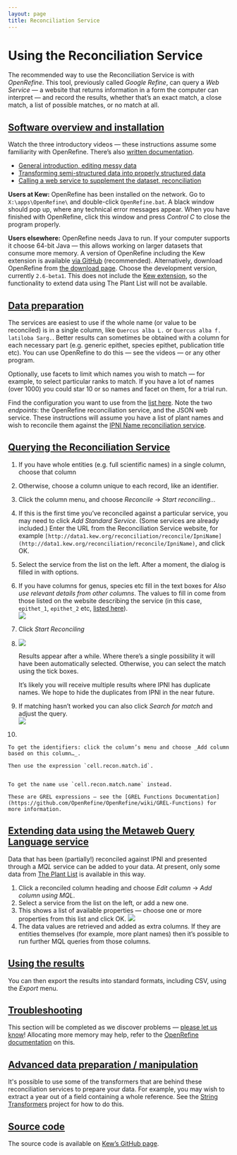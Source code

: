 ```yaml
---
layout: page
title: Reconciliation Service
---
```


# Using the Reconciliation Service

The recommended way to use the Reconciliation Service is with _OpenRefine_. This tool, previously called _Google Refine_, can query a _Web Service_ — a website that returns information in a form the computer can interpret — and record the results, whether that’s an exact match, a close match, a list of possible matches, or no match at all.

## [Software overview and installation](#installation)

Watch the three introductory videos — these instructions assume some familiarity with OpenRefine. There’s also [written documentation](http://openrefine.org/documentation.html).

*   [General introduction, editing messy data](https://www.youtube.com/watch?v=B70J_H_zAWM)
*   [Transforming semi-structured data into properly structured data](https://www.youtube.com/watch?v=cO8NVCs_Ba0)
*   [Calling a web service to supplement the dataset, reconciliation](https://www.youtube.com/watch?v=5tsyz3ibYzk)

**Users at Kew:** OpenRefine has been installed on the network. Go to `X:\apps\OpenRefine\` and double-click `OpenRefine.bat`. A black window should pop up, where any technical error messages appear. When you have finished with OpenRefine, click this window and press _Control C_ to close the program properly.

**Users elsewhere:** OpenRefine needs Java to run. If your computer supports it choose 64-bit Java — this allows working on larger datasets that consume more memory. A version of OpenRefine including the Kew extension is available [via GitHub](https://github.com/RBGKew/OpenRefine/releases/tag/2.6-beta.1-kew-preview.1) (recommended). Alternatively, download OpenRefine from [the download page](http://openrefine.org/download.html). Choose the development version, currently `2.6-beta1`. This does not include the [Kew extension](https://github.com/RBGKew/OpenRefine-Kew-Extension), so the functionality to extend data using The Plant List will not be available.

## [Data preparation](#data-preparation)

The services are easiest to use if the whole name (or value to be reconciled) is in a single column, like `Quercus alba L.` or `Quercus alba f. latiloba Sarg.`. Better results can sometimes be obtained with a column for each necessary part (e.g. generic epithet, species epithet, publication title etc). You can use OpenRefine to do this — see the videos — or any other program.

Optionally, use facets to limit which names you wish to match — for example, to select particular ranks to match. If you have a lot of names (over 1000) you could star 10 or so names and facet on them, for a trial run.

Find the configuration you want to use from the [list here](http://data1.kew.org/reconciliation/about). Note the two _endpoints_: the OpenRefine reconciliation service, and the JSON web service. These instructions will assume you have a list of plant names and wish to reconcile them against the [IPNI Name reconciliation service](http://data1.kew.org/reconciliation/about/IpniName).

## [Querying the Reconciliation Service](#reconciling)


1.  If you have whole entities (e.g. full scientific names) in a single column, choose that column
2.  Otherwise, choose a column unique to each record, like an identifier.
3.   Click the column menu, and choose _Reconcile_ → _Start reconciling…_
4.  If this is the first time you’ve reconciled against a particular service, you may need to click _Add Standard Service_. (Some services are already included.) Enter the URL from the Reconciliation Service website, for example `[http://data1.kew.org/reconciliation/reconcile/IpniName](http://data1.kew.org/reconciliation/reconcile/IpniName)`, and click OK.
5.  Select the service from the list on the left. After a moment, the dialog is filled in with options.
6.  If you have columns for genus, species etc fill in the text boxes for _Also use relevant details from other columns_. The values to fill in come from those listed on the website describing the service (in this case, `epithet_1`, `epithet_2` etc, [listed here](${aboutIpniNameUrl}#properties)).  
    ![](http://data1.kew.org/reconciliation/img/reconciling-select-properties.png)
7.  Click _Start Reconciling_
8.  ![](http://data1.kew.org/reconciliation/img/reconciling-results.png)

    Results appear after a while. Where there’s a single possibility it will have been automatically selected. Otherwise, you can select the match using the tick boxes.

    It’s likely you will receive multiple results where IPNI has duplicate names. We hope to hide the duplicates from IPNI in the near future.

   
9.  If matching hasn’t worked you can also click _Search for match_ and adjust the query.  
    ![](http://data1.kew.org/reconciliation/img/reconciling-suggest-entity.png)
10.  

    To get the identifiers: click the column’s menu and choose _Add column based on this column…_.

    Then use the expression `cell.recon.match.id`.


    To get the name use `cell.recon.match.name` instead.

    These are GREL expressions — see the [GREL Functions Documentation](https://github.com/OpenRefine/OpenRefine/wiki/GREL-Functions) for more information.


## [Extending data using the Metaweb Query Language service](#extending)

Data that has been (partially!) reconciled against IPNI and presented through a _MQL_ service can be added to your data. At present, only some data from [The Plant List](http://www.theplantlist.org/) is available in this way.

1.  Click a reconciled column heading and choose _Edit column_ → _Add column using MQL_.
2.  Select a service from the list on the left, or add a new one.
3.  This shows a list of available properties — choose one or more properties from this list and click OK. ![](http://data1.kew.org/reconciliation/img/mql-tpl-example.png)
4.  The data values are retrieved and added as extra columns. If they are entities themselves (for example, more plant names) then it’s possible to run further MQL queries from those columns.

## [Using the results](#exporting)

You can then export the results into standard formats, including CSV, using the _Export_ menu.

## [Troubleshooting](#troubleshooting)

This section will be completed as we discover problems — [please let us know](mailto:bi@kew.org?subject=Reconciliation%20service)! Allocating more memory may help, refer to the [OpenRefine documentation](https://github.com/OpenRefine/OpenRefine/wiki/FAQ:-Allocate-More-Memory) on this.

## [Advanced data preparation / manipulation](#advanced)

It's possible to use some of the transformers that are behind these reconciliation services to prepare your data. For example, you may wish to extract a year out of a field containing a whole reference. See the [String Transformers](https://github.com/RBGKew/String-Transformers#string-transformers) project for how to do this.

## [Source code](#sourcecode)

The source code is available on [Kew’s GitHub page](https://github.com/RBGKew/Reconciliation-and-Matching-Framework).
